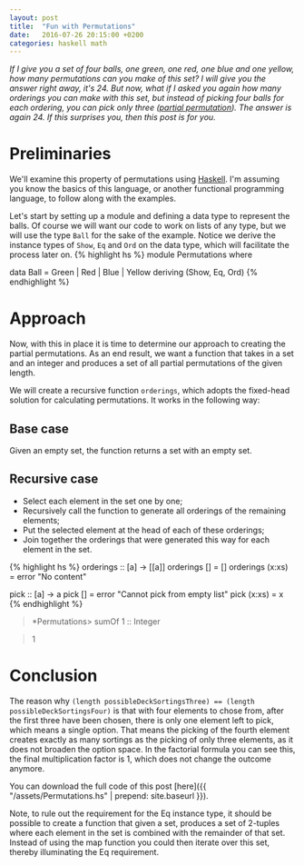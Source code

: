 ```yaml
---
layout: post
title:  "Fun with Permutations"
date:   2016-07-26 20:15:00 +0200
categories: haskell math
---
```

*If I give you a set of four balls, one green, one red, one blue and one yellow, how many permutations can you make of this set? I will give you the answer right away, it's 24. But now, what if I asked you again how many orderings you can make with this set, but instead of picking four balls for each ordering, you can pick only three ([partial permutation](https://en.wikipedia.org/wiki/Partial_permutation)). The answer is again 24. If this surprises you, then this post is for you.*

# Preliminaries

We'll examine this property of permutations using [Haskell](https://www.haskell.org/). I'm assuming you know the basics of this language, or another functional programming language, to follow along with the examples.

Let's start by setting up a module and defining a data type to represent the balls. Of course we will want our code to work on lists of any type, but we will use the type `Ball` for the sake of the example. Notice we derive the instance types of `Show`, `Eq` and `Ord` on the data type, which will facilitate the process later on.
{% highlight hs %}
module Permutations where

data Ball = Green | Red | Blue | Yellow deriving (Show, Eq, Ord)
{% endhighlight %}

# Approach

Now, with this in place it is time to determine our approach to creating the partial permutations. As an end result, we want a function that takes in a set and an integer and produces a set of all partial permutations of the given length.

We will create a recursive function `orderings`, which adopts the fixed-head solution for calculating permutations. It works in the following way:

## Base case
Given an empty set, the function returns a set with an empty set.

## Recursive case
- Select each element in the set one by one;
- Recursively call the function to generate all orderings of the remaining elements;
- Put the selected element at the head of each of these orderings;
- Join together the orderings that were generated this way for each element in the set.

{% highlight hs %}
orderings :: [a] -> [[a]]
orderings [] = []
orderings (x:xs) = error "No content"


pick :: [a] -> a
pick [] = error "Cannot pick from empty list"
pick (x:xs) = x
{% endhighlight %}

> *Permutations> sumOf 1 :: Integer

> 1

# Conclusion

The reason why `(length possibleDeckSortingsThree) == (length possibleDeckSortingsFour)` is that with four elements to chose from, after the first three have been chosen, there is only one element left to pick, which means a single option. That means the picking of the fourth element creates exactly as many sortings as the picking of only three elements, as it does not broaden the option space. In the factorial formula you can see this, the final multiplication factor is 1, which does not change the outcome anymore.

You can download the full code of this post [here]({{ "/assets/Permutations.hs" | prepend: site.baseurl }}).

Note, to rule out the requirement for the Eq instance type, it should be possible to create a function that given a set, produces a set of 2-tuples where each element in the set is combined with the remainder of that set. Instead of using the map function you could then iterate over this set, thereby illuminating the Eq requirement.
